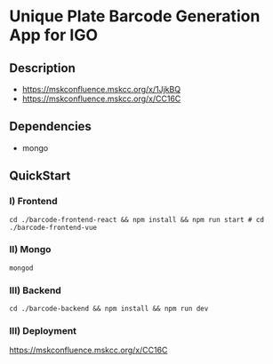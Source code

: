 # Unique Plate Barcode Generation App for IGO


## Description
- https://mskconfluence.mskcc.org/x/1JjkBQ
- https://mskconfluence.mskcc.org/x/CC16C

## Dependencies
- mongo

## QuickStart
### I) Frontend 
```
cd ./barcode-frontend-react && npm install && npm run start # cd ./barcode-frontend-vue
```
### II) Mongo
```
mongod
```
### III) Backend
```
cd ./barcode-backend && npm install && npm run dev
```
### III) Deployment
https://mskconfluence.mskcc.org/x/CC16C
